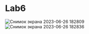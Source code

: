 # Lab6
![Снимок экрана 2023-06-26 182809](https://github.com/Dazavv/Lab6/assets/112805687/b14cfac2-e2e0-475e-8f9a-e411ad725d59)
![Снимок экрана 2023-06-26 182836](https://github.com/Dazavv/Lab6/assets/112805687/1697bea9-0105-493c-a49f-ee6a784818c0)
